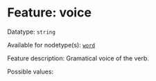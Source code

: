 # Feature: voice

Datatype: `string`

Available for nodetype(s): [`word`](wordnodefeatures.md)

Feature description: Gramatical voice of the verb.

Possible values: 
